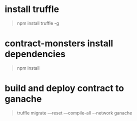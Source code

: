# install truffle

> npm install truffle -g

# contract-monsters install dependencies

> npm install

# build and deploy contract to ganache 

> truffle migrate ––reset ––compile-all --network ganache